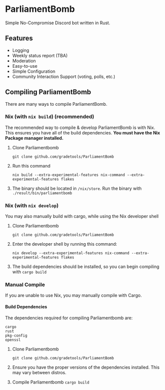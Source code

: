 # ParliamentBomb

Simple No-Compromise Discord bot written in Rust.

## Features

- Logging
- Weekly status report (TBA)
- Moderation
- Easy-to-use 
- Simple Configuration
- Community Interaction Support (voting, polls, etc.)

## Compiling ParliamentBomb
There are many ways to compile ParliamentBomb.

### Nix (with `nix build`) (recommended)
The recommended way to compile & develop ParliamentBomb is with Nix. This ensures you have all of the build dependencies. **You must have the Nix Package manager installed.**

1. Clone Parliamentbomb
   
   ```git clone github.com/gradetools/ParliamentBomb```

2. Run this command

    ```nix build --extra-experimental-features nix-command --extra-experimental-features flakes```
   
3. The binary should be located in `/nix/store`. Run the binary with `./result/bin/parliamentbomb`

### Nix (with `nix develop`) 
You may also manually build with cargo, while using the Nix developer shell

1. Clone Parliamentbomb
   
   ```git clone github.com/gradetools/ParliamentBomb```

2. Enter the developer shell by running this command:

    ```nix develop --extra-experimental-features nix-command --extra-experimental-features flakes```
   
3. The build dependencies should be installed, so you can begin compiling with `cargo build`


### Manual Compile 
If you are unable to use Nix, you may manually compile with Cargo.


#### Build Dependencies
The dependencies required for compiling Parliamentbomb are:

```
cargo
rust
pkg-config
openssl
```

1. Clone Parliamentbomb
   
   ```git clone github.com/gradetools/ParliamentBomb```

2. Ensure you have the proper versions of the dependencies installed. This may vary between distros.

3. Compile Parliamentbomb
   ```cargo build```
